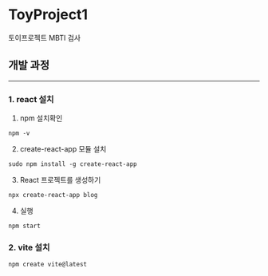 # ToyProject1

토이프로젝트 MBTI 검사

## 개발 과정 

<hr>

### 1. react 설치

1. npm 설치확인 

``` 
npm -v
```
2. create-react-app 모듈 설치

```
sudo npm install -g create-react-app
```

3. React 프로젝트를 생성하기

```
npx create-react-app blog
```

4. 실행 
```
npm start
```

### 2. vite 설치

```
npm create vite@latest
```
